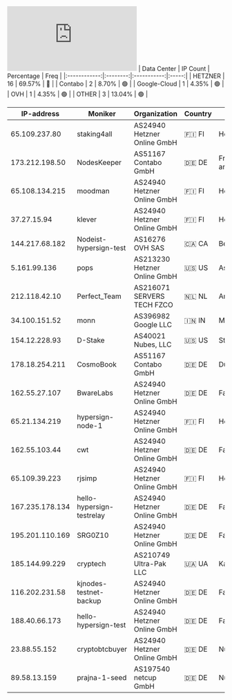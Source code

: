 ![Diagramm](https://github.com/obajay/StateSync-snapshots/blob/main/Projects/Hypersign/1/README.md)
| Data Center | IP Count | Percentage | Freq |
|:------------:|:--------:|:-----------:|:-----:|
| HETZNER | 16 | 69.57% | 🔴 |
| Contabo | 2 | 8.70% | 🟢 |
| Google-Cloud | 1 | 4.35% | 🟢 |
| OVH | 1 | 4.35% | 🟢 |
| OTHER | 3 | 13.04% | 🟢 |

<!-- START_TABLE -->
| IP-address | Moniker | Organization | Country | City |
|-------------|---------|---------------|---------|------|
| 65.109.237.80 | staking4all | AS24940 Hetzner Online GmbH | 🇫🇮 FI | Helsinki |
| 173.212.198.50 | NodesKeeper | AS51167 Contabo GmbH | 🇩🇪 DE | Frankfurt am Main |
| 65.108.134.215 | moodman | AS24940 Hetzner Online GmbH | 🇫🇮 FI | Helsinki |
| 37.27.15.94 | klever | AS24940 Hetzner Online GmbH | 🇫🇮 FI | Helsinki |
| 144.217.68.182 | Nodeist-hypersign-test | AS16276 OVH SAS | 🇨🇦 CA | Beauharnois |
| 5.161.99.136 | pops | AS213230 Hetzner Online GmbH | 🇺🇸 US | Ashburn |
| 212.118.42.10 | Perfect_Team | AS216071 SERVERS TECH FZCO | 🇳🇱 NL | Amsterdam |
| 34.100.151.52 | monn | AS396982 Google LLC | 🇮🇳 IN | Mumbai |
| 154.12.228.93 | D-Stake | AS40021 Nubes, LLC | 🇺🇸 US | St. Louis |
| 178.18.254.211 | CosmoBook | AS51167 Contabo GmbH | 🇩🇪 DE | Düsseldorf |
| 162.55.27.107 | BwareLabs | AS24940 Hetzner Online GmbH | 🇩🇪 DE | Falkenstein |
| 65.21.134.219 | hypersign-node-1 | AS24940 Hetzner Online GmbH | 🇫🇮 FI | Helsinki |
| 162.55.103.44 | cwt | AS24940 Hetzner Online GmbH | 🇩🇪 DE | Falkenstein |
| 65.109.39.223 | rjsimp | AS24940 Hetzner Online GmbH | 🇫🇮 FI | Helsinki |
| 167.235.178.134 | hello-hypersign-testrelay | AS24940 Hetzner Online GmbH | 🇩🇪 DE | Falkenstein |
| 195.201.110.169 | SRG0Z10 | AS24940 Hetzner Online GmbH | 🇩🇪 DE | Falkenstein |
| 185.144.99.229 | cryptech | AS210749 Ultra-Pak LLC | 🇺🇦 UA | Kamyanske |
| 116.202.231.58 | kjnodes-testnet-backup | AS24940 Hetzner Online GmbH | 🇩🇪 DE | Falkenstein |
| 188.40.66.173 | hello-hypersign-test | AS24940 Hetzner Online GmbH | 🇩🇪 DE | Falkenstein |
| 23.88.55.152 | cryptobtcbuyer | AS24940 Hetzner Online GmbH | 🇩🇪 DE | Nürnberg |
| 89.58.13.159 | prajna-1-seed | AS197540 netcup GmbH | 🇩🇪 DE | Nürnberg |

<!-- END_TABLE -->